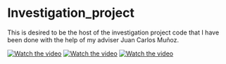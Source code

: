 # Investigation_project
This is desired to be the host of the investigation project code that I have been done with the help of my adviser Juan Carlos Muñoz.


[![Watch the video](https://img.youtube.com/vi/rGaU6yZJPYY/maxresdefault.jpg)](https://youtu.be/rGaU6yZJPYY)
[![Watch the video](https://img.youtube.com/vi/QT0UI8IZUcM/maxresdefault.jpg)](https://youtu.be/QT0UI8IZUcM)
[![Watch the video](https://img.youtube.com/vi/7sWl4IssWsY/maxresdefault.jpg)](https://youtu.be/7sWl4IssWsY)
